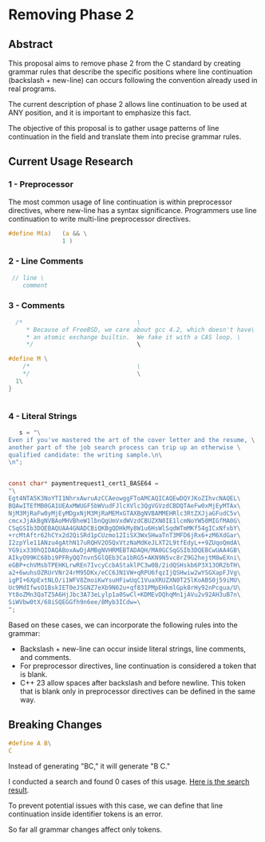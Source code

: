 # Removing Phase 2

## Abstract

This proposal aims to remove phase 2 from the C standard by creating grammar rules that describe the specific positions
where line continuation (backslash + new-line) can occurs following the convention already used in real programs.

The current description of phase 2 allows line continuation to be used at ANY position, and it is important to emphasize this fact.

The objective of this proposal is to gather usage patterns of line continuation in the field and translate them into precise grammar rules.

## Current Usage Research

### 1 - Preprocessor
The most common usage of line continuation is within preprocessor directives, where new-line has a syntax significance.
Programmers use line continuation to write multi-line preprocessor directives.

```c
#define M(a)   (a && \
               1 )
```

### 2 - Line Comments

```c
 // line \
    comment
```

### 3 - Comments

```c
  /*								\
	 * Because of FreeBSD, we care about gcc 4.2, which doesn't have\
	 * an atomic exchange builtin.  We fake it with a CAS loop.	\
	 */								\

#define M \
	/*								\
	*/								\
  1\
}		



```

### 4 - Literal Strings

```c
   s = "\
Even if you've mastered the art of the cover letter and the resume, \
another part of the job search process can trip up an otherwise \
qualified candidate: the writing sample.\n\
\n";


const char* paymentrequest1_cert1_BASE64 =
"\
Egt4NTA5K3NoYTI1NhrxAwruAzCCAeowggFToAMCAQICAQEwDQYJKoZIhvcNAQEL\
BQAwITEfMB0GA1UEAxMWUGF5bWVudFJlcXVlc3QgVGVzdCBDQTAeFw0xMjEyMTAx\
NjM3MjRaFw0yMjEyMDgxNjM3MjRaMEMxGTAXBgNVBAMMEHRlc3RtZXJjaGFudC5v\
cmcxJjAkBgNVBAoMHVBheW1lbnQgUmVxdWVzdCBUZXN0IE1lcmNoYW50MIGfMA0G\
CSqGSIb3DQEBAQUAA4GNADCBiQKBgQDHkMy8W1u6HsWlSqdWTmMKf54gICxNfxbY\
+rcMtAftr62hCYx2d2QiSRd1pCUzmo12IiSX3WxSHwaTnT3MFD6jRx6+zM6XdGar\
I2zpYle11ANzu4gAthN17uRQHV2O5QxVtzNaMdKeJLXT2L9tfEdyL++9ZUqoQmdA\
YG9ix330hQIDAQABoxAwDjAMBgNVHRMEBTADAQH/MA0GCSqGSIb3DQEBCwUAA4GB\
AIkyO99KC68bi9PFRyQQ7nvn5GlQEb3Ca1bRG5+AKN9N5vc8rZ9G2hejtM8wEXni\
eGBP+chVMsbTPEHKLrwREn7IvcyCcbAStaklPC3w0B/2idQSHskb6P3X13OR2bTH\
a2+6wuhsOZRUrVNr24rM95DKx/eCC6JN1VW+qRPU6fqzIjQSHwiw2wYSGXapFJVg\
igPI+6XpExtNLO/i1WFV8ZmoiKwYsuHFiwUqC1VuaXRUZXN0T25lKoABS0j59iMU\
Uc9MdIfwsO1BskIET0eJSGNZ7eXb9N62u+qf831PMpEHkmlGpk8rHy92nPcgua/U\
Yt8oZMn3QaTZ5A6HjJbc3A73eLylp1a0SwCl+KDMEvDQhqMn1jAVu2v92AH3uB7n\
SiWVbw0tX/68iSQEGGfh9n6ee/8Myb3ICdw=\
";
```

Based on these cases, we can incorporate the following rules into the grammar:

- Backslash + new-line can occur inside literal strings, line comments, and comments.
- For preprocessor directives, line continuation is considered a token that is blank.
- C++ 23 allow spaces after backslash and before newline. This token that is blank only in
  preprocessor directives can be defined  in the same way.
  
## Breaking Changes

```c
#define A B\
C
```

Instead of generating "BC," it will generate "B C." 

I conducted a search and found 0 cases of this usage. 
[Here is the search result](https://sourcegraph.com/search?q=context:global+%5Cw%5C%5C%5Cr%3F%5Cn%5Cw+lang:C+lang:C%2B%2B+count:2000&patternType=regexp&sm=0&groupBy=repo).

To prevent potential issues with this case, we can define that line continuation inside identifier tokens
is an error. 

So far all grammar changes affect only tokens.


